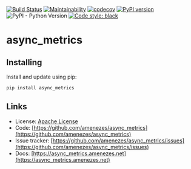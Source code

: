 [![Build Status](https://travis-ci.org/amenezes/async_metrics.svg?branch=master)](https://travis-ci.org/amenezes/async_metrics)
[![Maintainability](https://api.codeclimate.com/v1/badges/7b8b70e0c20c6809df54/maintainability)](https://codeclimate.com/github/amenezes/async_metrics/maintainability)
[![codecov](https://codecov.io/gh/amenezes/async_metrics/branch/master/graph/badge.svg)](https://codecov.io/gh/amenezes/async_metrics)
[![PyPI version](https://badge.fury.io/py/async_metrics.svg)](https://badge.fury.io/py/async_metrics)
![PyPI - Python Version](https://img.shields.io/pypi/pyversions/async_metrics)
[![Code style: black](https://img.shields.io/badge/code%20style-black-000000.svg)](https://github.com/psf/black)

# async_metrics

## Installing

Install and update using pip:

````bash
pip install async_metrics
````

## Links

- License: [Apache License](https://choosealicense.com/licenses/apache-2.0/)
- Code: [https://github.com/amenezes/async_metrics](https://github.com/amenezes/async_metrics)
- Issue tracker: [https://github.com/amenezes/async_metrics/issues](https://github.com/amenezes/async_metrics/issues)
- Docs: [https://async_metrics.amenezes.net](https://async_metrics.amenezes.net)
